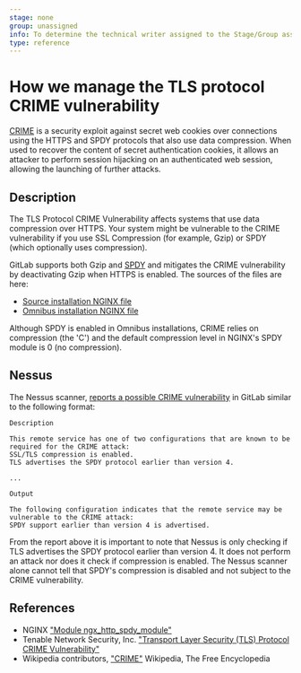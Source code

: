 ```yaml
---
stage: none
group: unassigned
info: To determine the technical writer assigned to the Stage/Group associated with this page, see https://about.gitlab.com/handbook/engineering/ux/technical-writing/#designated-technical-writers
type: reference
---
```


# How we manage the TLS protocol CRIME vulnerability

[CRIME](https://en.wikipedia.org/w/index.php?title=CRIME&oldid=692423806) is a security exploit against
secret web cookies over connections using the HTTPS and SPDY protocols that also
use data compression. When used to recover the content of secret
authentication cookies, it allows an attacker to perform session hijacking on an
authenticated web session, allowing the launching of further attacks.

## Description

The TLS Protocol CRIME Vulnerability affects systems that use data compression
over HTTPS. Your system might be vulnerable to the CRIME vulnerability if you use
SSL Compression (for example, Gzip) or SPDY (which optionally uses compression).

GitLab supports both Gzip and [SPDY](http://nginx.org/en/docs/http/ngx_http_spdy_module.html) and mitigates the CRIME
vulnerability by deactivating Gzip when HTTPS is enabled. The sources of the
files are here:

- [Source installation NGINX file](https://gitlab.com/gitlab-org/gitlab/blob/master/lib/support/nginx/gitlab-ssl)
- [Omnibus installation NGINX file](https://gitlab.com/gitlab-org/omnibus-gitlab/blob/master/files/gitlab-cookbooks/gitlab/templates/default/nginx-gitlab-http.conf.erb)

Although SPDY is enabled in Omnibus installations, CRIME relies on compression
(the 'C') and the default compression level in NGINX's SPDY module is 0
(no compression).

## Nessus

The Nessus scanner, [reports a possible CRIME vulnerability](https://www.tenable.com/plugins/index.php?view=single&id=62565) in GitLab
similar to the following format:

```plaintext
Description

This remote service has one of two configurations that are known to be required for the CRIME attack:
SSL/TLS compression is enabled.
TLS advertises the SPDY protocol earlier than version 4.

...

Output

The following configuration indicates that the remote service may be vulnerable to the CRIME attack:
SPDY support earlier than version 4 is advertised.
```

From the report above it is important to note that Nessus is only checking if
TLS advertises the SPDY protocol earlier than version 4. It does not perform an
attack nor does it check if compression is enabled. The Nessus scanner alone
cannot tell that SPDY's compression is disabled and not subject to the CRIME
vulnerability.

## References

- NGINX ["Module ngx_http_spdy_module"](http://nginx.org/en/docs/http/ngx_http_spdy_module.html)
- Tenable Network Security, Inc. ["Transport Layer Security (TLS) Protocol CRIME Vulnerability"](https://www.tenable.com/plugins/index.php?view=single&id=62565)
- Wikipedia contributors, ["CRIME"](https://en.wikipedia.org/wiki/CRIME) Wikipedia, The Free Encyclopedia

<!-- ## Troubleshooting

Include any troubleshooting steps that you can foresee. If you know beforehand what issues
one might have when setting this up, or when something is changed, or on upgrading, it's
important to describe those, too. Think of things that may go wrong and include them here.
This is important to minimize requests for support, and to avoid doc comments with
questions that you know someone might ask.

Each scenario can be a third-level heading, e.g. `### Getting error message X`.
If you have none to add when creating a doc, leave this section in place
but commented out to help encourage others to add to it in the future. -->
